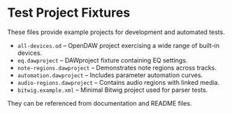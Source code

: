 # Test Project Fixtures

These files provide example projects for development and automated tests.

- `all-devices.od` – OpenDAW project exercising a wide range of built-in devices.
- `eq.dawproject` – DAWproject fixture containing EQ settings.
- `note-regions.dawproject` – Demonstrates note regions across tracks.
- `automation.dawproject` – Includes parameter automation curves.
- `audio-regions.dawproject` – Contains audio regions with linked media.
- `bitwig.example.xml` – Minimal Bitwig project used for parser tests.

They can be referenced from documentation and README files.
